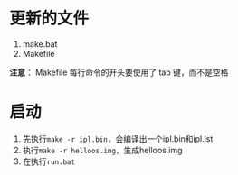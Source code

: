 # 更新的文件
1. make.bat
2. Makefile

**注意**： Makefile 每行命令的开头要使用了 tab 键，而不是空格

# 启动
1. 先执行`make -r ipl.bin`，会编译出一个ipl.bin和ipl.lst
2. 执行`make -r helloos.img`，生成helloos.img
3. 在执行`run.bat`